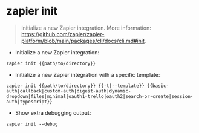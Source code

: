 # zapier init

> Initialize a new Zapier integration.
> More information: <https://github.com/zapier/zapier-platform/blob/main/packages/cli/docs/cli.md#init>.

- Initialize a new Zapier integration:

`zapier init {{path/to/directory}}`

- Initialize a new Zapier integration with a specific template:

`zapier init {{path/to/directory}} {{-t|--template}} {{basic-auth|callback|custom-auth|digest-auth|dynamic-dropdown|files|minimal|oauth1-trello|oauth2|search-or-create|session-auth|typescript}}`

- Show extra debugging output:

`zapier init --debug`
